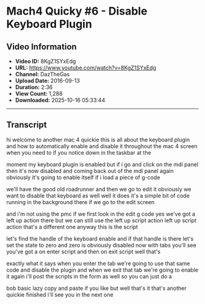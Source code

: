 # Mach4 Quicky #6 - Disable Keyboard Plugin

## Video Information

- **Video ID:** 8KgZ1SYxEdg
- **URL:** https://www.youtube.com/watch?v=8KgZ1SYxEdg
- **Channel:** DazTheGas
- **Upload Date:** 2016-09-13
- **Duration:** 2:36
- **View Count:** 1,288
- **Downloaded:** 2025-10-16 05:33:44

---

## Transcript

hi welcome to another mac 4 quickie this is all about the keyboard plugin and how to automatically enable and disable it throughout the mac 4 screen when you need to if you notice down in the taskbar at the

moment my keyboard plugin is enabled but if i go and click on the mdi panel then it's now disabled and coming back out of the mdi panel again obviously it's going to enable itself if i load a piece of g-code

we'll have the good old roadrunner and then we go to edit it obviously we want to disable that keyboard as well well it does it's a simple bit of code running in the background there if we go to the edit screen

and i'm not using the pmc if we first look in the edit g code yes we've got a left up action there but we can still use the left up script action left up script action that's a different one anyway this is the script

let's find the handle of the keyboard enable and if that handle is there let's set the state to zero and zero is obviously disabled now with tabs you'll see you've got a on enter script and then on exit script well that's

exactly what it says when you enter the tab we're going to use that same code and disable the plugin and when we exit that tab we're going to enable it again i'll post the scripts in the form as well so you can just do a

bob basic lazy copy and paste if you like but well that's it that's another quickie finished i'll see you in the next one
